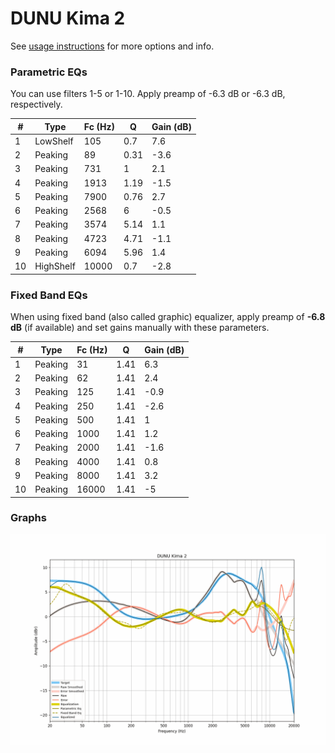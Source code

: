 # DUNU Kima 2
See [usage instructions](https://github.com/jaakkopasanen/AutoEq#usage) for more options and info.

### Parametric EQs
You can use filters 1-5 or 1-10. Apply preamp of -6.3 dB or -6.3 dB, respectively.

|   # | Type      |   Fc (Hz) |    Q |   Gain (dB) |
|-----|-----------|-----------|------|-------------|
|   1 | LowShelf  |       105 | 0.7  |         7.6 |
|   2 | Peaking   |        89 | 0.31 |        -3.6 |
|   3 | Peaking   |       731 | 1    |         2.1 |
|   4 | Peaking   |      1913 | 1.19 |        -1.5 |
|   5 | Peaking   |      7900 | 0.76 |         2.7 |
|   6 | Peaking   |      2568 | 6    |        -0.5 |
|   7 | Peaking   |      3574 | 5.14 |         1.1 |
|   8 | Peaking   |      4723 | 4.71 |        -1.1 |
|   9 | Peaking   |      6094 | 5.96 |         1.4 |
|  10 | HighShelf |     10000 | 0.7  |        -2.8 |

### Fixed Band EQs
When using fixed band (also called graphic) equalizer, apply preamp of **-6.8 dB** (if available) and set gains manually with these parameters.

|   # | Type    |   Fc (Hz) |    Q |   Gain (dB) |
|-----|---------|-----------|------|-------------|
|   1 | Peaking |        31 | 1.41 |         6.3 |
|   2 | Peaking |        62 | 1.41 |         2.4 |
|   3 | Peaking |       125 | 1.41 |        -0.9 |
|   4 | Peaking |       250 | 1.41 |        -2.6 |
|   5 | Peaking |       500 | 1.41 |         1   |
|   6 | Peaking |      1000 | 1.41 |         1.2 |
|   7 | Peaking |      2000 | 1.41 |        -1.6 |
|   8 | Peaking |      4000 | 1.41 |         0.8 |
|   9 | Peaking |      8000 | 1.41 |         3.2 |
|  10 | Peaking |     16000 | 1.41 |        -5   |

### Graphs
![](./DUNU%20Kima%202.png)
